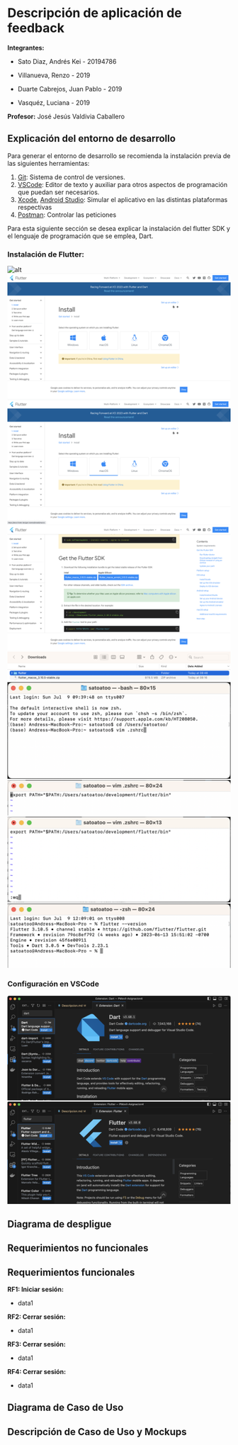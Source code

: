 # Descripción de aplicación de feedback
**Integrantes:**

* Sato Diaz, Andrés Kei - 20194786

* Villanueva, Renzo - 2019

*  Duarte Cabrejos, Juan Pablo - 2019

* Vasquéz, Luciana - 2019

**Profesor:**
José Jesús Valdivia Caballero

## Explicación del entorno de desarrollo
Para generar el entorno de desarrollo se recomienda la instalación previa de las siguientes herramientas:

1. [Git](https://git-scm.com/downloads): Sistema de control de versiones.
2. [VSCode](https://code.visualstudio.com/download): Editor de texto y auxiliar para otros aspectos de programación que puedan ser necesarios.
3. [Xcode](xcodereleases), [Android Studio](https://developer.android.com/studio):   Simular el aplicativo en las distintas plataformas respectivas
4. [Postman](https://www.postman.com/downloads/): Controlar las peticiones 

Para esta siguiente sección se desea explicar la instalación del flutter SDK y el lenguaje de programación que se emplea, Dart. 

### __Instalación de Flutter:__

![alt](/Imagenes/1.png)
![alt](/Imagenes/2.png)
![alt](/Imagenes/3.png)
![alt](/Imagenes/4.png)
![alt](/Imagenes/5.png)
![alt](/Imagenes/6.png)
![alt](/Imagenes/7.png)
![alt](/Imagenes/8.png)
![alt](/Imagenes/9.png)

### __Configuración en VSCode__

![alt](/Imagenes/vs1.png)
![alt](/Imagenes/vs2.png)

## Diagrama de despligue

## Requerimientos no funcionales

## Requerimientos funcionales
__RF1: Iniciar sesión:__
* data1

__RF2: Cerrar sesión:__
* data1

__RF3: Cerrar sesión:__
* data1

__RF4: Cerrar sesión:__
* data1

## Diagrama de Caso de Uso

## Descripción de Caso de Uso y Mockups